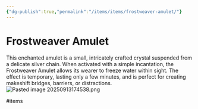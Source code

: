 ```yaml
---
{"dg-publish":true,"permalink":"/items/items/frostweaver-amulet/"}
---
```


# Frostweaver Amulet

This enchanted amulet is a small, intricately crafted crystal suspended from a delicate silver chain. When activated with a simple incantation, the Frostweaver Amulet allows its wearer to freeze water within sight. The effect is temporary, lasting only a few minutes, and is perfect for creating makeshift bridges, barriers, or distractions.![Pasted image 20250913174538.png](/img/user/items/tome%20pages/image%20files/Pasted%20image%2020250913174538.png)

#items